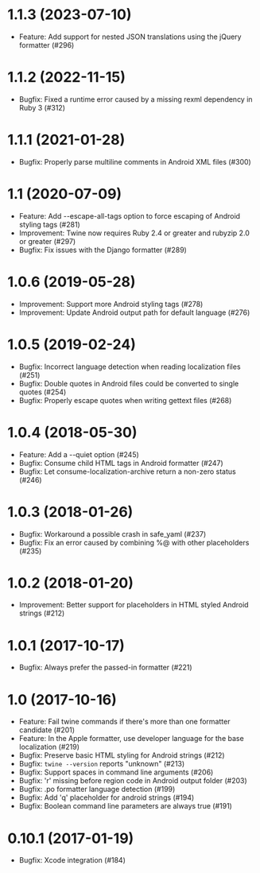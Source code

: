 # 1.1.3 (2023-07-10)

- Feature: Add support for nested JSON translations using the jQuery formatter (#296)

# 1.1.2 (2022-11-15)

- Bugfix: Fixed a runtime error caused by a missing rexml dependency in Ruby 3 (#312)

# 1.1.1 (2021-01-28)

- Bugfix: Properly parse multiline comments in Android XML files (#300)

# 1.1 (2020-07-09)

- Feature: Add --escape-all-tags option to force escaping of Android styling tags (#281)
- Improvement: Twine now requires Ruby 2.4 or greater and rubyzip 2.0 or greater (#297)
- Bugfix: Fix issues with the Django formatter (#289)

# 1.0.6 (2019-05-28)

- Improvement: Support more Android styling tags (#278)
- Improvement: Update Android output path for default language (#276)

# 1.0.5 (2019-02-24)

- Bugfix: Incorrect language detection when reading localization files (#251)
- Bugfix: Double quotes in Android files could be converted to single quotes (#254)
- Bugfix: Properly escape quotes when writing gettext files (#268)

# 1.0.4 (2018-05-30)

- Feature: Add a --quiet option (#245)
- Bugfix: Consume child HTML tags in Android formatter (#247)
- Bugfix: Let consume-localization-archive return a non-zero status (#246)

# 1.0.3 (2018-01-26)

- Bugfix: Workaround a possible crash in safe_yaml (#237)
- Bugfix: Fix an error caused by combining %@ with other placeholders (#235)

# 1.0.2 (2018-01-20)

- Improvement: Better support for placeholders in HTML styled Android strings (#212)

# 1.0.1 (2017-10-17)

- Bugfix: Always prefer the passed-in formatter (#221)

# 1.0 (2017-10-16)

- Feature: Fail twine commands if there's more than one formatter candidate (#201)
- Feature: In the Apple formatter, use developer language for the base localization (#219)
- Bugfix: Preserve basic HTML styling for Android strings (#212)
- Bugfix: `twine --version` reports "unknown" (#213)
- Bugfix: Support spaces in command line arguments (#206)
- Bugfix: 'r' missing before region code in Android output folder (#203)
- Bugfix: .po formatter language detection (#199)
- Bugfix: Add 'q' placeholder for android strings (#194)
- Bugfix: Boolean command line parameters are always true (#191)

# 0.10.1 (2017-01-19)

- Bugfix: Xcode integration (#184)
